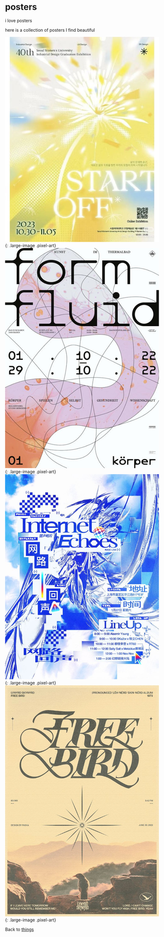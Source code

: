 # posters

i love posters

here is a collection of posters I find beautiful

![start_off](../images/posters/start_off.jpg){: .large-image .pixel-art}
![form_fluid](../images/posters/form_fluid.jpg){: .large-image .pixel-art}
![internet_echoes](../images/posters/internet_echoes.jpg){: .large-image .pixel-art}
![free_bird](../images/posters/free_bird.jpg){: .large-image .pixel-art}



Back to [things](../things)